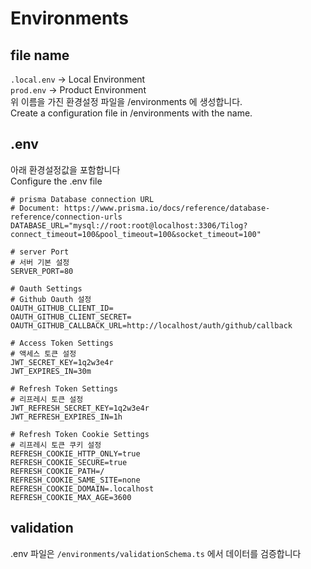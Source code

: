 # Environments

## file name

`.local.env` -> Local Environment  
`prod.env` -> Product Environment  
위 이름을 가진 환경설정 파일을 /environments 에 생성합니다.  
Create a configuration file in /environments with the name.

## .env

아래 환경설정값을 포함합니다  
Configure the .env file

```
# prisma Database connection URL
# Document: https://www.prisma.io/docs/reference/database-reference/connection-urls
DATABASE_URL="mysql://root:root@localhost:3306/Tilog?connect_timeout=100&pool_timeout=100&socket_timeout=100"

# server Port
# 서버 기본 설정
SERVER_PORT=80

# Oauth Settings
# Github Oauth 설정
OAUTH_GITHUB_CLIENT_ID=
OAUTH_GITHUB_CLIENT_SECRET=
OAUTH_GITHUB_CALLBACK_URL=http://localhost/auth/github/callback

# Access Token Settings
# 액세스 토큰 설정
JWT_SECRET_KEY=1q2w3e4r
JWT_EXPIRES_IN=30m

# Refresh Token Settings
# 리프레시 토큰 설정
JWT_REFRESH_SECRET_KEY=1q2w3e4r
JWT_REFRESH_EXPIRES_IN=1h

# Refresh Token Cookie Settings
# 리프레시 토큰 쿠키 설정
REFRESH_COOKIE_HTTP_ONLY=true
REFRESH_COOKIE_SECURE=true
REFRESH_COOKIE_PATH=/
REFRESH_COOKIE_SAME_SITE=none
REFRESH_COOKIE_DOMAIN=.localhost
REFRESH_COOKIE_MAX_AGE=3600
```

## validation

.env 파일은 `/environments/validationSchema.ts` 에서 데이터를 검증합니다

